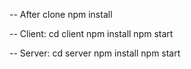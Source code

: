 -- After clone
npm install

-- Client:
cd client
npm install
npm start 

-- Server:
cd server
npm install
npm start
```
